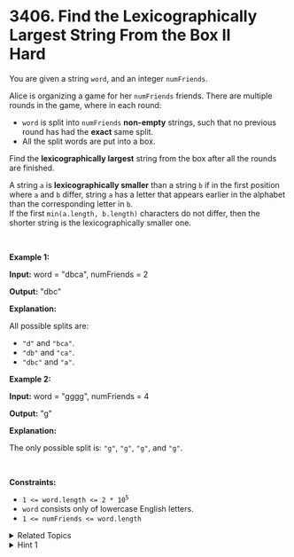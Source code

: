 
# 3406. Find the Lexicographically Largest String From the Box II<br> Hard

<p>You are given a string <code>word</code>, and an integer <code>numFriends</code>.</p>

<p>Alice is organizing a game for her <code>numFriends</code> friends. There are multiple rounds in the game, where in each round:</p>

<ul>
	<li><code>word</code> is split into <code>numFriends</code> <strong>non-empty</strong> strings, such that no previous round has had the <strong>exact</strong> same split.</li>
	<li>All the split words are put into a box.</li>
</ul>

<p>Find the <strong>lexicographically largest</strong> string from the box after all the rounds are finished.</p>

<p>A string <code>a</code> is <strong>lexicographically smaller</strong> than a string <code>b</code> if in the first position where <code>a</code> and <code>b</code> differ, string <code>a</code> has a letter that appears earlier in the alphabet than the corresponding letter in <code>b</code>.<br />
If the first <code>min(a.length, b.length)</code> characters do not differ, then the shorter string is the lexicographically smaller one.</p>

<p>&nbsp;</p>
<p><strong class="example">Example 1:</strong></p>

<div class="example-block">
<p><strong>Input:</strong> <span class="example-io">word = &quot;dbca&quot;, numFriends = 2</span></p>

<p><strong>Output:</strong> <span class="example-io">&quot;dbc&quot;</span></p>

<p><strong>Explanation:</strong></p>

<p>All possible splits are:</p>

<ul>
	<li><code>&quot;d&quot;</code> and <code>&quot;bca&quot;</code>.</li>
	<li><code>&quot;db&quot;</code> and <code>&quot;ca&quot;</code>.</li>
	<li><code>&quot;dbc&quot;</code> and <code>&quot;a&quot;</code>.</li>
</ul>
</div>

<p><strong class="example">Example 2:</strong></p>

<div class="example-block">
<p><strong>Input:</strong> <span class="example-io">word = &quot;gggg&quot;, numFriends = 4</span></p>

<p><strong>Output:</strong> <span class="example-io">&quot;g&quot;</span></p>

<p><strong>Explanation:</strong></p>

<p>The only possible split is: <code>&quot;g&quot;</code>, <code>&quot;g&quot;</code>, <code>&quot;g&quot;</code>, and <code>&quot;g&quot;</code>.</p>
</div>

<p>&nbsp;</p>
<p><strong>Constraints:</strong></p>

<ul>
	<li><code>1 &lt;= word.length &lt;= 2 * 10<sup>5</sup></code></li>
	<li><code>word</code> consists only of lowercase English letters.</li>
	<li><code>1 &lt;= numFriends &lt;= word.length</code></li>
</ul>


<details>

<summary> Related Topics </summary>



</details>


<details>
<summary> Hint 1 </summary>
Use suffix array.
</details>